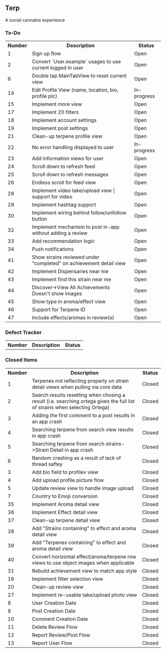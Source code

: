 ## Terp
A social cannabis experience

### To-Do

<table>
<tr><th>Number</th><th>Description</th><th>Status</th></tr>
<tr><td>1</td><td>Sign up flow</td><td>Open</td></tr>
<tr><td>2</td><td>Convert `User.example` usages to use current logged in user</td><td>Open</td></tr>
<tr><td>6</td><td>Double tap MainTabView to reset current view</td><td>Open</td></tr>
<tr><td>14</td><td>Edit Profile View (name, location, bio, profile pic)</td><td>In-progress</td></tr>
<tr><td>15</td><td>Implement more view</td><td>Open</td></tr>
<tr><td>17</td><td>Implement 20 filters</td><td>Open</td></tr>
<tr><td>18</td><td>Implement account settings</td><td>Open</td></tr>
<tr><td>19</td><td>Implement post settings</td><td>Open</td></tr>
<tr><td>21</td><td>Clean-up terpene profile view</td><td>Open</td></tr>
<tr><td>22</td><td>No error handling displayed to user</td><td>In-progress</td></tr>
<tr><td>23</td><td>Add information views for user</td><td>Open</td></tr>
<tr><td>24</td><td>Scroll down to refresh feed</td><td>Open</td></tr>
<tr><td>25</td><td>Scroll down to refresh messages</td><td>Open</td></tr>
<tr><td>26</td><td>Endless scroll for feed view</td><td>Open</td></tr>
<tr><td>28</td><td>Implement video take/upload view | support for video</td><td>Open</td></tr>
<tr><td>29</td><td>Implement hashtag support</td><td>Open</td></tr>
<tr><td>30</td><td>Implement wiring behind follow/unfollow button</td><td>Open</td></tr>
<tr><td>32</td><td>Implement mechanism to post in-app without adding a review</td><td>Open</td></tr>
<tr><td>33</td><td>Add recommendation logic</td><td>Open</td></tr>
<tr><td>34</td><td>Push notifications</td><td>Open</td></tr>
<tr><td>41</td><td>Show strains reviewed under "completed" on achievement detail view</td><td>Open</td></tr>
<tr><td>42</td><td>Implement Dispensaries near me</td><td>Open</td></tr>
<tr><td>43</td><td>Implement find this strain near me</td><td>Open</td></tr>
<tr><td>44</td><td>Discover->View All Achievements Doesn't show images</td><td>Open</td></tr>
<tr><td>45</td><td>Show type in aroma/effect view</td><td>Open</td></tr>
<tr><td>46</td><td>Support for Terpene ID</td><td>Open</td></tr>
<tr><td>47</td><td>Include effects/aromas in review(s)</td><td>Open</td></tr>
</table>                                                                                                                                                                                                                                                                                                                                                       


### Defect Tracker

<table>
<tr><th>Number</th><th>Description</th><th>Status</th></tr>
</table>


### Closed Items
<table>
<tr><th>Number</th><th>Description</th><th>Status</th></tr>
<tr><td>1</td><td>Terpenes not reflecting properly on strain detail views when pulling via core data</td><td>Closed</td></tr>
<tr><td>2</td><td>Search results resetting when chosing a result (i.e. searching ortega gives the full list of strains when selecting Ortega) </td><td>Closed</td></tr>
<tr><td>3</td><td>Adding the first comment to a post results in an app crash</td><td>Closed</td></tr>
<tr><td>4</td><td>Searching terpene from search view results in app crash</td><td>Closed</td></tr>
<tr><td>5</td><td>Searching terpene from search strains->Strain Detail in app crash</td><td>Closed</td></tr>
<tr><td>6</td><td>Random crashing as a result of lack of thread saftey</td><td>Closed</td></tr>
<tr><td>3</td><td>Add bio field to profilev view</td><td>Closed</td></tr>
<tr><td>4</td><td>Add upload profile picture flow</td><td>Closed</td></tr>
<tr><td>5</td><td>Update review view to handle image upload</td><td>Closed</td></tr>
<tr><td>7</td><td>Country to Emoji conversion</td><td>Closed</td></tr>
<tr><td>35</td><td>Implement Aroma detail view</td><td>Closed</td></tr>
<tr><td>36</td><td>Implement Effect detail view</td><td>Closed</td></tr>
<tr><td>37</td><td>Clean-up terpene detail view</td><td>Closed</td></tr>
<tr><td>38</td><td>Add "Strains containing" to effect and aroma detail view</td><td>Closed</td></tr>
<tr><td>39</td><td>Add "Terpenes containing" to effect and aroma detail view</td><td>Closed</td></tr>
<tr><td>40</td><td>Convert horizontal effect/aroma/terpene row views to use object images when applicable</td><td>Closed</td></tr>
<tr><td>31</td><td>Rebuild achievement view to match app style</td><td>Closed</td></tr>
<tr><td>16</td><td>Implement filter selection view</td><td>Closed</td></tr>
<tr><td>20</td><td>Clean-up review view</td><td>Closed</td></tr>
<tr><td>27</td><td>Implement re-usable take/upload photo view</td><td>Closed</td></tr>
<tr><td>8</td><td>User Creation Date</td><td>Closed</td></tr>
<tr><td>9</td><td>Post Creation Date</td><td>Closed</td></tr>
<tr><td>10</td><td>Comment Creation Date</td><td>Closed</td></tr>
<tr><td>11</td><td>Delete Review Flow</td><td>Closed</td></tr>
<tr><td>12</td><td>Report Review/Post Flow</td><td>Closed</td></tr>
<tr><td>13</td><td>Report User Flow</td><td>Closed</td></tr>
</table>

